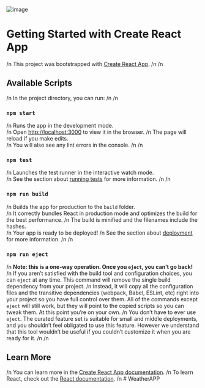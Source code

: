 ![image](https://github.com/vaishnavik94/WeatherAPP/assets/140068010/0aa9f26f-8f72-44e4-b4ea-4852ed79c039)



# Getting Started with Create React App
/n
This project was bootstrapped with [Create React App](https://github.com/facebook/create-react-app).
/n
/n
## Available Scripts
/n
In the project directory, you can run:
/n
/n
### `npm start`
/n
Runs the app in the development mode.\
/n
Open [http://localhost:3000](http://localhost:3000) to view it in the browser.
/n
The page will reload if you make edits.\
/n
You will also see any lint errors in the console.
/n
/n
### `npm test`
/n
Launches the test runner in the interactive watch mode.\
/n
See the section about [running tests](https://facebook.github.io/create-react-app/docs/running-tests) for more information.
/n
/n
### `npm run build`
/n
Builds the app for production to the `build` folder.\
/n
It correctly bundles React in production mode and optimizes the build for the best performance.
/n
The build is minified and the filenames include the hashes.\
/n
Your app is ready to be deployed!
/n
See the section about [deployment](https://facebook.github.io/create-react-app/docs/deployment) for more information.
/n
/n
### `npm run eject`
/n
**Note: this is a one-way operation. Once you `eject`, you can’t go back!**
/n
If you aren’t satisfied with the build tool and configuration choices, you can `eject` at any time. This command will remove the single build dependency from your project.
/n
Instead, it will copy all the configuration files and the transitive dependencies (webpack, Babel, ESLint, etc) right into your project so you have full control over them. All of the commands except `eject` will still work, but they will point to the copied scripts so you can tweak them. At this point you’re on your own.
/n
You don’t have to ever use `eject`. The curated feature set is suitable for small and middle deployments, and you shouldn’t feel obligated to use this feature. However we understand that this tool wouldn’t be useful if you couldn’t customize it when you are ready for it.
/n
/n
## Learn More
/n
You can learn more in the [Create React App documentation](https://facebook.github.io/create-react-app/docs/getting-started).
/n
To learn React, check out the [React documentation](https://reactjs.org/).
/n
#   W e a t h e r A P P 
 
 
